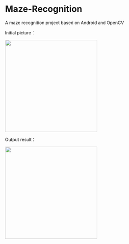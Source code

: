 # Maze-Recognition

A maze recognition project based on Android and OpenCV

Initial picture：

<img src="https://github.com/cyz020403/maze_recognition/blob/main/in.jpg" width="300px">

Output result：

<img src="https://github.com/cyz020403/maze_recognition/blob/main/out.jpg" width="300px">
